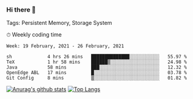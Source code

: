 ### Hi there 👋

Tags: Persistent Memory, Storage System

<!--

[![Anurag's github stats](https://github-readme-stats.vercel.app/api?username=wwyf)](https://github.com/anuraghazra/github-readme-stats)

[![Anurag's github stats](https://github-readme-stats.vercel.app/api?username=wwyf&count_private=true)](https://github.com/anuraghazra/github-readme-stats)


[![Top Langs](https://github-readme-stats.vercel.app/api/top-langs/?username=wwyf&count_private=true&&hide=jupyter%20notebook,html)](https://github.com/anuraghazra/github-readme-stats)



-->


⏱ Weekly coding time

<!--START_SECTION:waka-->
```text
Week: 19 February, 2021 - 26 February, 2021

sh             4 hrs 26 mins   ██████████████░░░░░░░░░░░   55.97 % 
TeX            1 hr 58 mins    ██████▒░░░░░░░░░░░░░░░░░░   24.98 % 
Java           58 mins         ███░░░░░░░░░░░░░░░░░░░░░░   12.32 % 
OpenEdge ABL   17 mins         █░░░░░░░░░░░░░░░░░░░░░░░░   03.78 % 
Git Config     8 mins          ▒░░░░░░░░░░░░░░░░░░░░░░░░   01.82 % 
```
<!--END_SECTION:waka-->



[![Anurag's github stats](https://github-readme-stats.vercel.app/api?username=wwyf&count_private=true&show_icons=true&hide_border=true)](https://github.com/anuraghazra/github-readme-stats) [![Top Langs](https://github-readme-stats.vercel.app/api/top-langs/?username=wwyf&count_private=true&hide=jupyter%20notebook,html,OpenEdge%20ABL&langs_count=10&layout=compact&hide_border=true)](https://github.com/anuraghazra/github-readme-stats)

<!--

[![willianrod's wakatime stats](https://github-readme-stats.vercel.app/api/wakatime?username=wwyf)](https://github.com/anuraghazra/github-readme-stats)


-->
